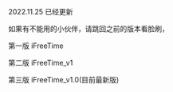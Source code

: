 2022.11.25 已经更新

如果有不能用的小伙伴，请跳回之前的版本看脸刷，

第一版 iFreeTime

第二版 iFreeTime_v1

第三版 iFreeTime_v1.0(目前最新版)
